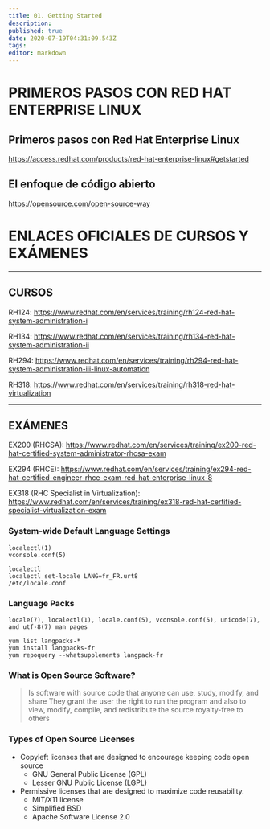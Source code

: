```yaml
---
title: 01. Getting Started
description: 
published: true
date: 2020-07-19T04:31:09.543Z
tags: 
editor: markdown
---
```


# PRIMEROS PASOS CON RED HAT ENTERPRISE LINUX

## Primeros pasos con Red Hat Enterprise Linux
https://access.redhat.com/products/red-hat-enterprise-linux#getstarted

## El enfoque de código abierto
https://opensource.com/open-source-way

# ENLACES OFICIALES DE CURSOS Y EXÁMENES

--------------
CURSOS
--------------
  RH124: https://www.redhat.com/en/services/training/rh124-red-hat-system-administration-i

  RH134: https://www.redhat.com/en/services/training/rh134-red-hat-system-administration-ii	

  RH294: https://www.redhat.com/en/services/training/rh294-red-hat-system-administration-iii-linux-automation

  RH318: https://www.redhat.com/en/services/training/rh318-red-hat-virtualization

-------------------
EXÁMENES
-------------------
  EX200 (RHCSA): https://www.redhat.com/en/services/training/ex200-red-hat-certified-system-administrator-rhcsa-exam

  EX294 (RHCE): https://www.redhat.com/en/services/training/ex294-red-hat-certified-engineer-rhce-exam-red-hat-enterprise-linux-8

  EX318 (RHC Specialist in Virtualization): https://www.redhat.com/en/services/training/ex318-red-hat-certified-specialist-virtualization-exam
  

### System-wide Default Language Settings
```
localectl(1)
vconsole.conf(5)

localectl
localectl set-locale LANG=fr_FR.urt8
/etc/locale.conf
```

### Language Packs
```
locale(7), localectl(1), locale.conf(5), vconsole.conf(5), unicode(7), and utf-8(7) man pages

yum list langpacks-*
yum install langpacks-fr
yum repoquery --whatsupplements langpack-fr
```

### What is Open Source Software?

>  Is software with source code that anyone can use, study, modify, and share
> They grant the user the right to run the program and also to view, modify, compile, and redistribute the source royalty-free to others

### Types of Open Source Licenses

+ Copyleft licenses that are designed to encourage keeping code open source
	+ GNU General Public License (GPL)
	+ Lesser GNU Public License (LGPL)
+ Permissive licenses that are designed to maximize code reusability.
	+ MIT/X11 license
	+ Simplified BSD
	+ Apache Software License 2.0


